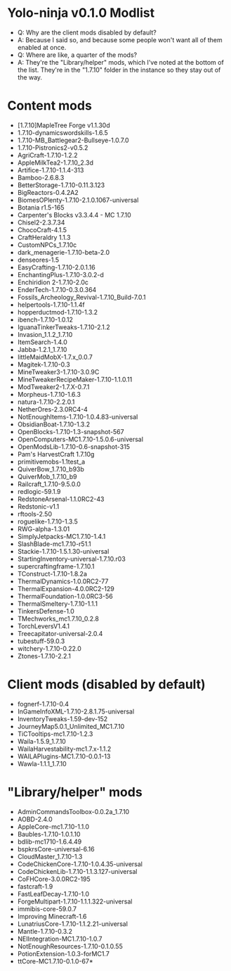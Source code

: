 # Yolo-ninja v0.1.0 Modlist
*   Q: Why are the client mods disabled by default?
*   A: Because I said so, and because some people won't want all of them enabled at once.
*   Q: Where are like, a quarter of the mods?
*   A: They're the "Library/helper" mods, which I've noted at the bottom of the list. They're in the "1.7.10" folder in the instance so they stay out of the way.

# Content mods
*   [1.7.10]MapleTree Forge v1.1.30d
*   1.7.10-dynamicswordskills-1.6.5
*   1.7.10-MB_Battlegear2-Bullseye-1.0.7.0
*   1.7.10-Pistronics2-v0.5.2
*   AgriCraft-1.7.10-1.2.2
*   AppleMilkTea2-1.7.10_2.3d
*   Artifice-1.7.10-1.1.4-313
*   Bamboo-2.6.8.3
*   BetterStorage-1.7.10-0.11.3.123
*   BigReactors-0.4.2A2
*   BiomesOPlenty-1.7.10-2.1.0.1067-universal
*   Botania r1.5-165
*   Carpenter's Blocks v3.3.4.4 - MC 1.7.10
*   Chisel2-2.3.7.34
*   ChocoCraft-4.1.5
*   CraftHeraldry 1.1.3
*   CustomNPCs_1.7.10c
*   dark_menagerie-1.7.10-beta-2.0
*   denseores-1.5
*   EasyCrafting-1.7.10-2.0.1.16
*   EnchantingPlus-1.7.10-3.0.2-d
*   Enchiridion 2-1.7.10-2.0c
*   EnderTech-1.7.10-0.3.0.364
*   Fossils_Archeology_Revival-1.7.10_Build-7.0.1
*   helpertools-1.7.10-1.1.4f
*   hopperductmod-1.7.10-1.3.2
*   ibench-1.7.10-1.0.12
*   IguanaTinkerTweaks-1.7.10-2.1.2
*   Invasion_1.1.2_1.7.10
*   ItemSearch-1.4.0
*   Jabba-1.2.1_1.7.10
*   littleMaidMobX-1.7.x_0.0.7
*   Magitek-1.7.10-0.3
*   MineTweaker3-1.7.10-3.0.9C
*   MineTweakerRecipeMaker-1.7.10-1.1.0.11
*   ModTweaker2-1.7.X-0.7.1
*   Morpheus-1.7.10-1.6.3
*   natura-1.7.10-2.2.0.1
*   NetherOres-2.3.0RC4-4
*   NotEnoughItems-1.7.10-1.0.4.83-universal
*   ObsidianBoat-1.7.10-1.3.2
*   OpenBlocks-1.7.10-1.3-snapshot-567
*   OpenComputers-MC1.7.10-1.5.0.6-universal
*   OpenModsLib-1.7.10-0.6-snapshot-315
*   Pam's HarvestCraft 1.7.10g
*   primitivemobs-1.1test_a
*   QuiverBow_1.7.10_b93b
*   QuiverMob_1.7.10_b9
*   Railcraft_1.7.10-9.5.0.0
*   redlogic-59.1.9
*   RedstoneArsenal-1.1.0RC2-43
*   Redstonic-v1.1
*   rftools-2.50
*   roguelike-1.7.10-1.3.5
*   RWG-alpha-1.3.01
*   SimplyJetpacks-MC1.7.10-1.4.1
*   SlashBlade-mc1.7.10-r51.1
*   Stackie-1.7.10-1.5.1.30-universal
*   StartingInventory-universal-1.7.10.r03
*   supercraftingframe-1.7.10.1
*   TConstruct-1.7.10-1.8.2a
*   ThermalDynamics-1.0.0RC2-77
*   ThermalExpansion-4.0.0RC2-129
*   ThermalFoundation-1.0.0RC3-56
*   ThermalSmeltery-1.7.10-1.1.1
*   TinkersDefense-1.0
*   TMechworks_mc1.7.10_0.2.8
*   TorchLeversV1.4.1
*   Treecapitator-universal-2.0.4
*   tubestuff-59.0.3
*   witchery-1.7.10-0.22.0
*   Ztones-1.7.10-2.2.1


# Client mods (disabled by default)
*   fognerf-1.7.10-0.4
*   InGameInfoXML-1.7.10-2.8.1.75-universal
*   InventoryTweaks-1.59-dev-152
*   JourneyMap5.0.1_Unlimited_MC1.7.10
*   TiCTooltips-mc1.7.10-1.2.3
*   Waila-1.5.9_1.7.10
*   WailaHarvestability-mc1.7.x-1.1.2
*   WAILAPlugins-MC1.7.10-0.0.1-13
*   Wawla-1.1.1_1.7.10


# "Library/helper" mods
*   AdminCommandsToolbox-0.0.2a_1.7.10
*   AOBD-2.4.0
*   AppleCore-mc1.7.10-1.1.0
*   Baubles-1.7.10-1.0.1.10
*   bdlib-mc1710-1.6.4.49
*   bspkrsCore-universal-6.16
*   CloudMaster_1.7.10-1.3
*   CodeChickenCore-1.7.10-1.0.4.35-universal
*   CodeChickenLib-1.7.10-1.1.3.127-universal
*   CoFHCore-3.0.0RC2-195
*   fastcraft-1.9
*   FastLeafDecay-1.7.10-1.0
*   ForgeMultipart-1.7.10-1.1.1.322-universal
*   immibis-core-59.0.7
*   Improving Minecraft-1.6
*   LunatriusCore-1.7.10-1.1.2.21-universal
*   Mantle-1.7.10-0.3.2
*   NEIIntegration-MC1.7.10-1.0.7
*   NotEnoughResources-1.7.10-0.1.0.55
*   PotionExtension-1.0.3-forMC1.7
*   ttCore-MC1.7.10-0.1.0-67*
